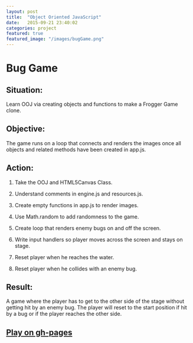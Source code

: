 ```yaml
---
layout: post
title:  "Object Oriented JavaScript"
date:   2015-09-21 23:40:02
categories: project
featured: true
featured_image: "/images/bugGame.png"
---
```


# Bug Game

## Situation:

Learn OOJ via creating objects and functions to make a Frogger Game clone.

## Objective:

The game runs on a loop that connects and renders the images once all objects and related methods have been created in app.js.

## Action:

1) Take the OOJ and HTML5Canvas Class.

2) Understand comments in engine.js and resources.js.

3) Create empty functions in app.js to render images.

4) Use Math.random to add randomness to the game.

5) Create loop that renders enemy bugs on and off the screen.

6) Write input handlers so player moves across the screen and stays on stage.

7) Reset player when he reaches the water.

8) Reset player when he collides with an enemy bug.

## Result:

A game where the player has to get to the other side of the stage without getting hit by an enemy bug.  The player will reset to the start position if hit by a bug or if the player reaches the other side.

## [Play on gh-pages](http://jaroot32.github.io/bugGame/)


